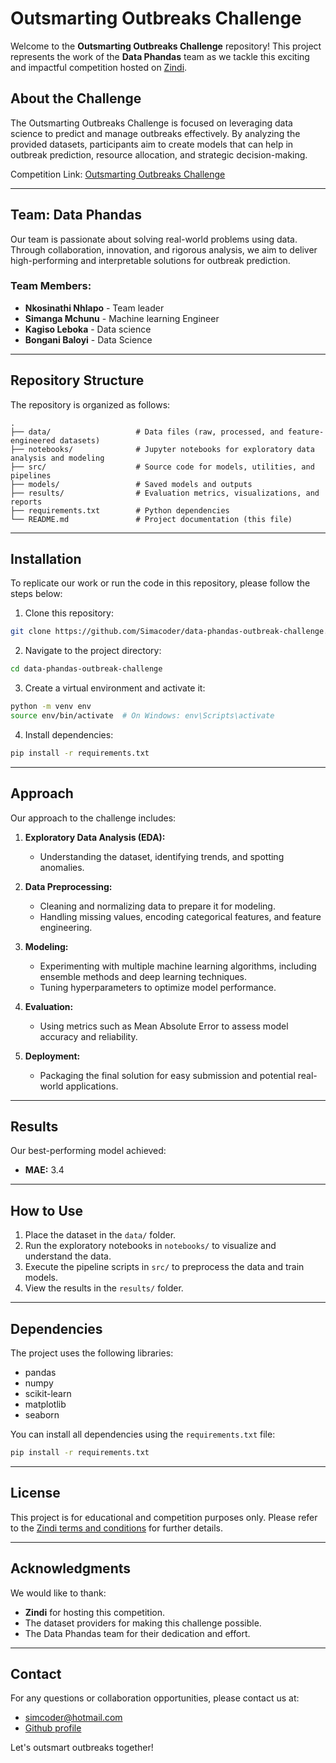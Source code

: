 # Outsmarting Outbreaks Challenge

Welcome to the **Outsmarting Outbreaks Challenge** repository! This project represents the work of the **Data Phandas** team as we tackle this exciting and impactful competition hosted on [Zindi](https://zindi.africa/competitions/outsmarting-outbreaks-challenge).

## About the Challenge

The Outsmarting Outbreaks Challenge is focused on leveraging data science to predict and manage outbreaks effectively. By analyzing the provided datasets, participants aim to create models that can help in outbreak prediction, resource allocation, and strategic decision-making.

Competition Link: [Outsmarting Outbreaks Challenge](https://zindi.africa/competitions/outsmarting-outbreaks-challenge)

---

## Team: Data Phandas

Our team is passionate about solving real-world problems using data. Through collaboration, innovation, and rigorous analysis, we aim to deliver high-performing and interpretable solutions for outbreak prediction.

### Team Members:
- **Nkosinathi Nhlapo** - Team leader
- **Simanga Mchunu** - Machine learning Engineer
- **Kagiso Leboka** - Data science
- **Bongani Baloyi** - Data Science

---

## Repository Structure

The repository is organized as follows:

```
.
├── data/                   # Data files (raw, processed, and feature-engineered datasets)
├── notebooks/              # Jupyter notebooks for exploratory data analysis and modeling
├── src/                    # Source code for models, utilities, and pipelines
├── models/                 # Saved models and outputs
├── results/                # Evaluation metrics, visualizations, and reports
├── requirements.txt        # Python dependencies
└── README.md               # Project documentation (this file)
```

---

## Installation

To replicate our work or run the code in this repository, please follow the steps below:

1. Clone this repository:

```bash
git clone https://github.com/Simacoder/data-phandas-outbreak-challenge.git
```

2. Navigate to the project directory:

```bash
cd data-phandas-outbreak-challenge
```

3. Create a virtual environment and activate it:

```bash
python -m venv env
source env/bin/activate  # On Windows: env\Scripts\activate
```

4. Install dependencies:

```bash
pip install -r requirements.txt
```

---

## Approach

Our approach to the challenge includes:

1. **Exploratory Data Analysis (EDA):**
   - Understanding the dataset, identifying trends, and spotting anomalies.

2. **Data Preprocessing:**
   - Cleaning and normalizing data to prepare it for modeling.
   - Handling missing values, encoding categorical features, and feature engineering.

3. **Modeling:**
   - Experimenting with multiple machine learning algorithms, including ensemble methods and deep learning techniques.
   - Tuning hyperparameters to optimize model performance.

4. **Evaluation:**
   - Using metrics such as Mean Absolute Error  to assess model accuracy and reliability.

5. **Deployment:**
   - Packaging the final solution for easy submission and potential real-world applications.

---

## Results

Our best-performing model achieved:

- **MAE:** 3.4



---

## How to Use

1. Place the dataset in the `data/` folder.
2. Run the exploratory notebooks in `notebooks/` to visualize and understand the data.
3. Execute the pipeline scripts in `src/` to preprocess the data and train models.
4. View the results in the `results/` folder.

---

## Dependencies

The project uses the following libraries:

- pandas
- numpy
- scikit-learn
- matplotlib
- seaborn


You can install all dependencies using the `requirements.txt` file:

```bash
pip install -r requirements.txt
```

---

## License

This project is for educational and competition purposes only. Please refer to the [Zindi terms and conditions](https://zindi.africa/competitions/outsmarting-outbreaks-challenge/terms) for further details.

---

## Acknowledgments

We would like to thank:

- **Zindi** for hosting this competition.
- The dataset providers for making this challenge possible.
- The Data Phandas team for their dedication and effort.

---

## Contact

For any questions or collaboration opportunities, please contact us at:

- simcoder@hotmail.com
- [Github profile](https://github.com/Simacoder)

Let's outsmart outbreaks together!
